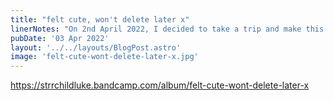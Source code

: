 ```yaml
---
title: "felt cute, won't delete later x"
linerNotes: "On 2nd April 2022, I decided to take a trip and make this album in about 2 hours in a Starbucks. While the beats don't have a specific theme, the track names and album title reference MSN/txtspeak from the late 90s/early-to-mid 00s. One for the millennials. The album is 'pay what you want' so you can download it for free or pay a minimum of 0.50. If you can, I'd suggest a donation of £7 (or the equivalent in your currency)."
pubDate: '03 Apr 2022'
layout: '../../layouts/BlogPost.astro'
image: 'felt-cute-wont-delete-later-x.jpg'
---
```


https://strrchildluke.bandcamp.com/album/felt-cute-wont-delete-later-x
